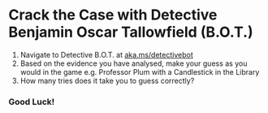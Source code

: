 # Crack the Case with Detective Benjamin Oscar Tallowfield (B.O.T.)

1.	Navigate to Detective B.O.T. at [aka.ms/detectivebot](https://aka.ms/detectivebot)
2.	Based on the evidence you have analysed, make your guess as you would in the game e.g. Professor Plum with a Candlestick in the Library
3.	How many tries does it take you to guess correctly?

### Good Luck!
